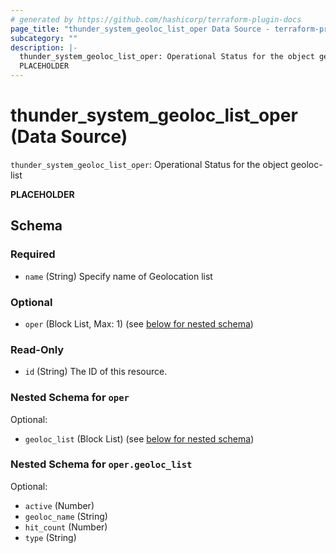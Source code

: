 ```yaml
---
# generated by https://github.com/hashicorp/terraform-plugin-docs
page_title: "thunder_system_geoloc_list_oper Data Source - terraform-provider-thunder"
subcategory: ""
description: |-
  thunder_system_geoloc_list_oper: Operational Status for the object geoloc-list
  PLACEHOLDER
---
```


# thunder_system_geoloc_list_oper (Data Source)

`thunder_system_geoloc_list_oper`: Operational Status for the object geoloc-list

__PLACEHOLDER__



<!-- schema generated by tfplugindocs -->
## Schema

### Required

- `name` (String) Specify name of Geolocation list

### Optional

- `oper` (Block List, Max: 1) (see [below for nested schema](#nestedblock--oper))

### Read-Only

- `id` (String) The ID of this resource.

<a id="nestedblock--oper"></a>
### Nested Schema for `oper`

Optional:

- `geoloc_list` (Block List) (see [below for nested schema](#nestedblock--oper--geoloc_list))

<a id="nestedblock--oper--geoloc_list"></a>
### Nested Schema for `oper.geoloc_list`

Optional:

- `active` (Number)
- `geoloc_name` (String)
- `hit_count` (Number)
- `type` (String)


